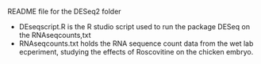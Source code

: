 README file for the DESeq2 folder
* DEseqscript.R is the R studio script used to run the package DESeq on the RNAseqcounts,txt
* RNAseqcounts.txt holds the RNA sequence count data from the wet lab ecperiment, studying the effects of Roscovitine on the chicken embryo.